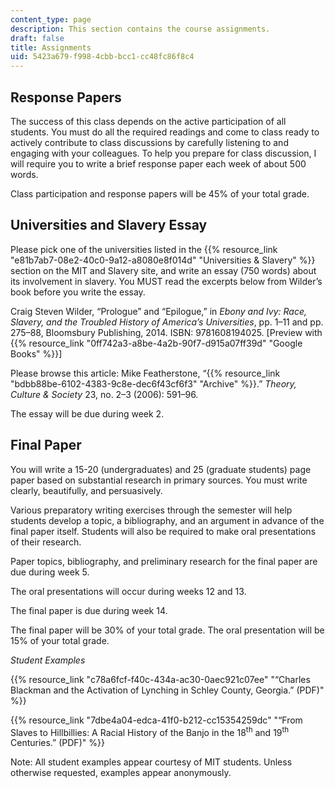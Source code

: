 ```yaml
---
content_type: page
description: This section contains the course assignments.
draft: false
title: Assignments
uid: 5423a679-f998-4cbb-bcc1-cc48fc86f8c4
---
```

## Response Papers

The success of this class depends on the active participation of all students. You must do all the required readings and come to class ready to actively contribute to class discussions by carefully listening to and engaging with your colleagues. To help you prepare for class discussion, I will require you to write a brief response paper each week of about 500 words.

Class participation and response papers will be 45% of your total grade.   

## Universities and Slavery Essay

Please pick one of the universities listed in the {{% resource_link "e81b7ab7-08e2-40c0-9a12-a8080e8f014d" "Universities & Slavery" %}} section on the MIT and Slavery site, and write an essay (750 words) about its involvement in slavery. You MUST read the excerpts below from Wilder’s book before you write the essay.

Craig Steven Wilder, “Prologue” and “Epilogue,” in *Ebony and Ivy: Race, Slavery, and the Troubled History of America’s Universities*, pp. 1–11 and pp. 275–88, Bloomsbury Publishing, 2014. ISBN: ‎9781608194025. \[Preview with {{% resource_link "0ff742a3-a8be-4a2b-90f7-d915a07ff39d" "Google Books" %}}\]

Please browse this article: Mike Featherstone, “{{% resource_link "bdbb88be-6102-4383-9c8e-dec6f43cf6f3" "Archive" %}}.” *Theory, Culture & Society* 23, no. 2–3 (2006): 591–96.  

The essay will be due during week 2.

## Final Paper

You will write a 15-20 (undergraduates) and 25 (graduate students) page paper based on substantial research in primary sources. You must write clearly, beautifully, and persuasively.

Various preparatory writing exercises through the semester will help students develop a topic, a bibliography, and an argument in advance of the final paper itself. Students will also be required to make oral presentations of their research.

Paper topics, bibliography, and preliminary research for the final paper are due during week 5.

The oral presentations will occur during weeks 12 and 13.

The final paper is due during week 14.

The final paper will be 30% of your total grade. The oral presentation will be 15% of your total grade.

*Student Examples*

{{% resource_link "c78a6fcf-f40c-434a-ac30-0aec921c07ee" "“Charles Blackman and the Activation of Lynching in Schley County, Georgia.” (PDF)" %}}

{{% resource_link "7dbe4a04-edca-41f0-b212-cc15354259dc" "“From Slaves to Hillbillies: A Racial History of the Banjo in the 18<sup>th</sup> and 19<sup>th</sup> Centuries.” (PDF)" %}}

Note: All student examples appear courtesy of MIT students. Unless otherwise requested, examples appear anonymously.